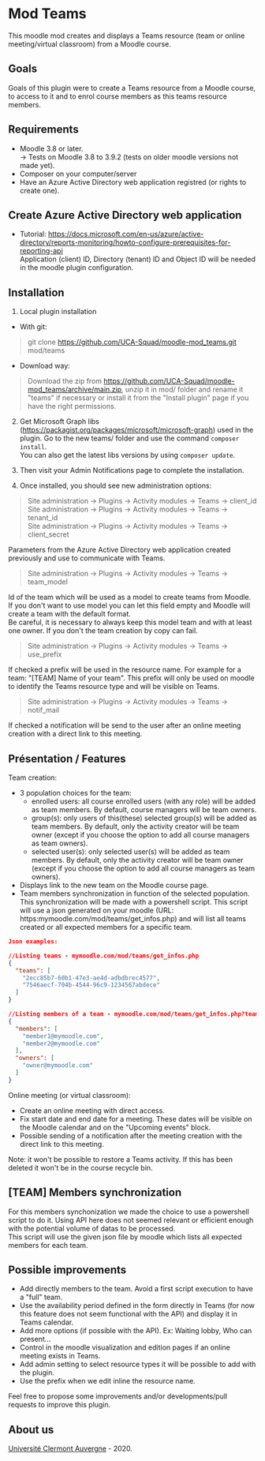 Mod Teams
==================================
This moodle mod creates and displays a Teams resource (team or online meeting/virtual classroom) from a Moodle course.

Goals
------------
Goals of this plugin were to create a Teams resource from a Moodle course, to access to it and to enrol course members as this teams resource members.

Requirements
------------
- Moodle 3.8 or later.<br/>
-> Tests on Moodle 3.8 to 3.9.2 (tests on older moodle versions not made yet).<br/>
- Composer on your computer/server
- Have an Azure Active Directory web application registred (or rights to create one).

Create Azure Active Directory web application
------------
- Tutorial: <a href="https://docs.microsoft.com/en-us/azure/active-directory/reports-monitoring/howto-configure-prerequisites-for-reporting-api" target="_blank">https://docs.microsoft.com/en-us/azure/active-directory/reports-monitoring/howto-configure-prerequisites-for-reporting-api</a> <br/>
Application (client) ID, Directory (tenant) ID and Object ID will be needed in the moodle plugin configuration.

Installation
------------
1. Local plugin installation

- With git:
> git clone https://github.com/UCA-Squad/moodle-mod_teams.git mod/teams

- Download way:
> Download the zip from https://github.com/UCA-Squad/moodle-mod_teams/archive/main.zip, unzip it in mod/ folder and rename it "teams" if necessary or install it from the "Install plugin" page if you have the right permissions.
 
2. Get Microsoft Graph libs (https://packagist.org/packages/microsoft/microsoft-graph) used in the plugin. Go to the new teams/ folder and use the command ```composer install```.<br/>
You can also get the latest libs versions by using ```composer update```. 
  
3. Then visit your Admin Notifications page to complete the installation.

4. Once installed, you should see new administration options:

> Site administration -> Plugins -> Activity modules -> Teams -> client_id<br/>
> Site administration -> Plugins -> Activity modules -> Teams -> tenant_id<br/>
> Site administration -> Plugins -> Activity modules -> Teams -> client_secret

Parameters from the Azure Active Directory web application created previously and use to communicate with Teams.

> Site administration -> Plugins -> Activity modules -> Teams -> team_model

Id of the team which will be used as a model to create teams from Moodle. If you don't want to use model you can let this field empty and Moodle will create a team with the default format.<br/>
Be careful, it is necessary to always keep this model team and with at least one owner. If you don't the team creation by copy can fail. 

> Site administration -> Plugins -> Activity modules -> Teams -> use_prefix 

If checked a prefix will be used in the resource name. For example for a team: "[TEAM] Name of your team". This prefix will only be used on moodle to identify the Teams resource type and will be visible on Teams.

> Site administration -> Plugins -> Activity modules -> Teams -> notif_mail

If checked a notification will be send to the user after an online meeting creation with a direct link to this meeting.

Présentation / Features
------------
<p>Team creation:</p>

- 3 population choices for the team:  
  - enrolled users: all course enrolled users (with any role) will be added as team members. By default, course managers will be team owners.
  - group(s): only users of this(these) selected group(s) will be added as team members. By default, only the activity creator will be team owner (except if you choose the option to add all course managers as team owners).
  - selected user(s): only selected user(s) will be added as team members. By default, only the activity creator will be team owner (except if you choose the option to add all course managers as team owners).
- Displays link to the new team on the Moodle course page.
- Team members synchronization in function of the selected population.<br/>
This synchronization will be made with a powershell script. This script will use a json generated on your moodle (URL: https:mymoodle.com/mod/teams/get_infos.php) and will list all teams created or all expected members for a specific team.
```json
Json examples:

//Listing teams - mymoodle.com/mod/teams/get_infos.php
{
  "teams": [
    "2ecc85b7-60b1-47e3-ae4d-adbdbrec4577",
    "7546aecf-704b-4544-96c9-1234567abdece"
  ]
}

//Listing members of a team - mymoodle.com/mod/teams/get_infos.php?team_id=2ecc85b7-60b1-47e3-ae4d-adbdbrec4577
{
  "members": [
    "member1@mymoodle.com",
    "member2@mymoodle.com"
  ],
  "owners": [
    "owner@mymoodle.com"
  ]
}
```

<p>Online meeting (or virtual classroom):</p>

- Create an online meeting with direct access.
- Fix start date and end date for a meeting. These dates will be visible on the Moodle calendar and on the "Upcoming events" block. 
- Possible sending of a notification after the meeting creation with the direct link to this meeting.

<p>Note: it won't be possible to restore a Teams activity. If this has been deleted it won't be in the course recycle bin.</p>

[TEAM] Members synchronization
-----
For this members synchonization we made the choice to use a powershell script to do it. Using API here does not seemed relevant or efficient enough with the potential volume of datas to be processed.<br/>
This script will use the given json file by moodle which lists all expected members for each team.

Possible improvements
-----
- Add directly members to the team. Avoid a first script execution to have a "full" team. 
- Use the availability period defined in the form directly in Teams (for now this feature does not seem functional with the API) and display it in Teams calendar.
- Add more options (if possible with the API). Ex: Waiting lobby, Who can present...
- Control in the moodle visualization and edition pages if an online meeting exists in Teams.
- Add admin setting to select resource types it will be possible to add with the plugin. 
- Use the prefix when we edit inline the resource name. 
<p>Feel free to propose some improvements and/or developments/pull requests to improve this plugin.</p>  

About us
------
<a href="https://www.uca.fr">Université Clermont Auvergne</a> - 2020.<br/>
